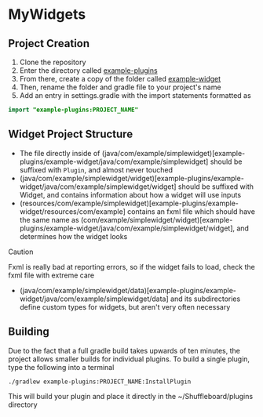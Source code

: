 # MyWidgets

## Project Creation
1. Clone the repository
1. Enter the directory called [example-plugins](example-plugins)
1. From there, create a copy of the folder called [example-widget](example-plugins/example-widget)
1. Then, rename the folder and gradle file to your project's name
1. Add an entry in settings.gradle with the import statements formatted as
```Java
import "example-plugins:PROJECT_NAME"
```

## Widget Project Structure
- The file directly inside of (java/com/example/simplewidget)[example-plugins/example-widget/java/com/example/simplewidget] should be suffixed with `Plugin`, and almost never touched
- (java/com/example/simplewidget/widget)[example-plugins/example-widget/java/com/example/simplewidget/widget] should be suffixed with Widget, and contains information about how a widget will use inputs
- (resources/com/example/simplewidget)[example-plugins/example-widget/resources/com/example] contains an fxml file which should have the same name as (com/example/simplewidget/widget)[example-plugins/example-widget/java/com/example/simplewidget/widget], and determines how the widget looks
> [!CAUTION]
> Fxml is really bad at reporting errors, so if the widget fails to load, check the fxml file with extreme care
- (java/com/example/simplewidget/data)[example-plugins/example-widget/java/com/example/simplewidget/data] and its subdirectories define custom types for widgets, but aren't very often necessary

## Building
Due to the fact that a full gradle build takes upwards of ten minutes, the project allows smaller builds for individual plugins.
To build a single plugin, type the following into a terminal
```
./gradlew example-plugins:PROJECT_NAME:InstallPlugin
```
This will build your plugin and place it directly in the ~/Shuffleboard/plugins directory
